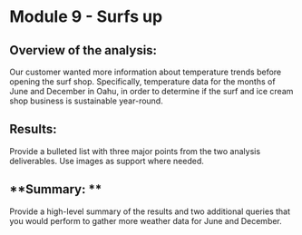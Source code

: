 # Module 9 - Surfs up

## **Overview of the analysis:**
Our customer wanted more information about temperature trends before opening the surf shop. Specifically, temperature data for the months of June and December in Oahu, in order to determine if the surf and ice cream shop business is sustainable year-round.

## **Results:**
Provide a bulleted list with three major points from the two analysis deliverables. Use images as support where needed.




## **Summary: **

Provide a high-level summary of the results and two additional queries that you would perform to gather more weather data for June and December.

